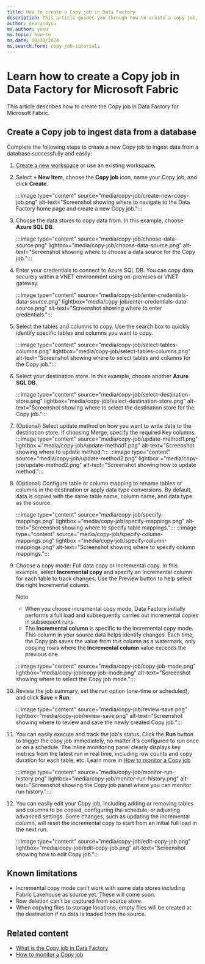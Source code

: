 ```yaml
---
title: How to create a Copy job in Data Factory
description: This article guides you through how to create a copy job, execute it, and view the results.
author: dearandyxu
ms.author: yexu
ms.topic: how-to
ms.date: 08/30/2024
ms.search.form: copy-job-tutorials 
---
```


# Learn how to create a Copy job in Data Factory for Microsoft Fabric

This article describes how to create the Copy job in Data Factory for Microsoft Fabric.

## Create a Copy job to ingest data from a database

Complete the following steps to create a new Copy job to ingest data from a database successfully and easily:

1. [Create a new workspace](../fundamentals/create-workspaces.md) or use an existing workspace.
1. Select **+ New Item**, choose the **Copy job** icon,  name your Copy job, and click **Create**.

   :::image type="content" source="media/copy-job/create-new-copy-job.png" alt-text="Screenshot showing where to navigate to the Data Factory home page and create a new Copy job.":::
 
1. Choose the data stores to copy data from. In this example, choose **Azure SQL DB**. 

   :::image type="content" source="media/copy-job/choose-data-source.png" lightbox="media/copy-job/choose-data-source.png" alt-text="Screenshot showing where to choose a data source for the Copy job.":::

1. Enter your credentials to connect to Azure SQL DB. You can copy data securely within a VNET environment using on-premises or VNET gateway. 

   :::image type="content" source="media/copy-job/enter-credentials-data-source.png" lightbox="media/copy-job/enter-credentials-data-source.png" alt-text="Screenshot showing where to enter credentials.":::

1. Select the tables and columns to copy. Use the search box to quickly identify specific tables and columns you want to copy.

   :::image type="content" source="media/copy-job/select-tables-columns.png" lightbox="media/copy-job/select-tables-columns.png" alt-text="Screenshot showing where to select tables and columns for the Copy job.":::

1. Select your destination store. In this example, choose another **Azure SQL DB**.

   :::image type="content" source="media/copy-job/select-destination-store.png" lightbox="media/copy-job/select-destination-store.png" alt-text="Screenshot showing where to select the destination store for the Copy job.":::

1. (Optional) Select update method on how you want to write data to the destination store. If choosing Merge, specify the required Key columns. 
   :::image type="content" source="media/copy-job/update-method1.png" lightbox ="media/copy-job/update-method1.png" alt-text="Screenshot showing where to update method.":::
   :::image type="content" source="media/copy-job/update-method2.png" lightbox ="media/copy-job/update-method2.png" alt-text="Screenshot showing how to update method.":::

1. (Optional) Configure table or column mapping to rename tables or columns in the destination or apply data type conversions. By default, data is copied with the same table name, column name, and data type as the source. 

   :::image type="content" source="media/copy-job/specify-mappings.png" lightbox ="media/copy-job/specify-mappings.png" alt-text="Screenshot showing where to specify table mappings.":::
   :::image type="content" source="media/copy-job/specify-column-mappings.png" lightbox ="media/copy-job/specify-column-mappings.png" alt-text="Screenshot showing where to specify column mappings.":::

1. Choose a copy mode: Full data copy or Incremental copy. In this example, select **Incremental copy** and specify an Incremental column for each table to track changes. Use the Preview button to help select the right Incremental column.

   > [!NOTE]
   > - When you choose incremental copy mode, Data Factory initially performs a full load and subsequently carries out incremental copies in subsequent runs.
   > - The **Incremental column** is specific to the incremental copy mode. This column in your source data helps identify changes. Each time, the Copy job saves the value from this column as a watermark, only copying rows where the **Incremental column** value exceeds the previous one.

   :::image type="content" source="media/copy-job/copy-job-mode.png" lightbox="media/copy-job/copy-job-mode.png" alt-text="Screenshot showing where to select the Copy job mode.":::

1. Review the job summary, set the run option (one-time or scheduled), and click **Save + Run**.

   :::image type="content" source="media/copy-job/review-save.png" lightbox="media/copy-job/review-save.png" alt-text="Screenshot showing where to review and save the newly created Copy job.":::

1. You can easily execute and track the job's status. Click the **Run** button to trigger the copy job immediately, no matter it's configured to run once or on a schedule. The inline monitoring panel clearly displays key metrics from the latest run in real time, including row counts and copy duration for each table, etc. Learn more in [How to monitor a Copy job](monitor-copy-job.md)

   :::image type="content" source="media/copy-job/monitor-run-history.png" lightbox="media/copy-job/monitor-run-history.png" alt-text="Screenshot showing the Copy job panel where you can monitor run history.":::

1. You can easily edit your Copy job, including adding or removing tables and columns to be copied, configuring the schedule, or adjusting advanced settings. Some changes, such as updating the incremental column, will reset the incremental copy to start from an initial full load in the next run.

    :::image type="content" source="media/copy-job/edit-copy-job.png" lightbox="media/copy-job/edit-copy-job.png" alt-text="Screenshot showing how to edit Copy job.":::


## Known limitations
- Incremental copy mode can't work with some data stores including Fabric Lakehouse as source yet. These will come soon.
- Row deletion can't be captured from source store.
- When copying files to storage locations, empty files will be created at the destination if no data is loaded from the source.

## Related content

- [What is the Copy job in Data Factory](what-is-copy-job.md)
- [How to monitor a Copy job](monitor-copy-job.md)
